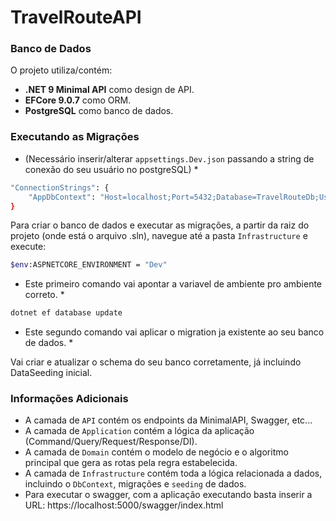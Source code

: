 # TravelRouteAPI

### Banco de Dados

O projeto utiliza/contém: 
- **.NET 9 Minimal API** como design de API.
- **EFCore 9.0.7** como ORM.
- **PostgreSQL** como banco de dados.


### Executando as Migrações

* (Necessário inserir/alterar `appsettings.Dev.json` passando a string de conexão do seu usuário no postgreSQL) *
```bash
"ConnectionStrings": {
    "AppDbContext": "Host=localhost;Port=5432;Database=TravelRouteDb;Username=[username];Password=[password];IncludeErrorDetail=True"
}
```  

Para criar o banco de dados e executar as migrações, a partir da raiz do projeto (onde está o arquivo .sln), navegue até a pasta `Infrastructure` e execute:


```bash
$env:ASPNETCORE_ENVIRONMENT = "Dev"
```
* Este primeiro comando vai apontar a variavel de ambiente pro ambiente correto. *

```bash
dotnet ef database update
```
* Este segundo comando vai aplicar o migration ja existente ao seu banco de dados. *

Vai criar e atualizar o schema do seu banco corretamente, já incluindo DataSeeding inicial.

### Informações Adicionais

- A camada de `API` contém os endpoints da MinimalAPI, Swagger, etc...
- A camada de `Application` contém a lógica da aplicação (Command/Query/Request/Response/DI).
- A camada de `Domain` contém o modelo de negócio e o algoritmo principal que gera as rotas pela regra estabelecida.
- A camada de `Infrastructure` contém toda a lógica relacionada a dados, incluindo o `DbContext`, migrações e `seeding` de dados.
- Para executar o swagger, com a aplicação executando basta inserir a URL: https://localhost:5000/swagger/index.html